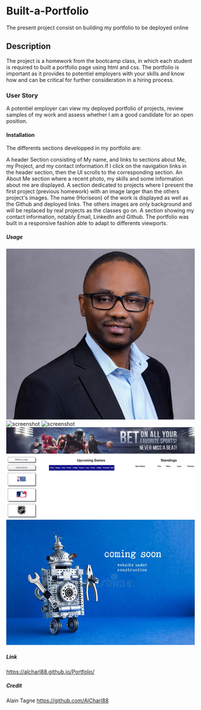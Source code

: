 # Built-a-Portfolio
The present project consist on building my portfolio to be deployed online

## Description
The project is a homework from the bootcamp class, in which each student is required to built a portfolio page using html and css. The portfolio is important as it provides to potentiel employers  with your skills and know how and can be critical for further consideration in a hiring process.

### User Story

A potentiel employer can view my deployed portfolio of projects, review samples of my work and assess whether I am a good candidate for an open position.

#### Installation

 The differents sections developped in my portfolio are:

A header Section consisting of My name, and links to sections about Me, my Project, and my contact information.If I click on the navigation links in the header section, then the UI scrolls to the corresponding section.
An About Me section where a recent photo, my skills and some information about me are displayed. 
A section dedicated to projects where I present the first project (previous homework) with an image larger than the others project's images. The name (Horiseon) of the work is displayed as well as the Github and deployed links. The others images are only background and will be replaced by real projects as the classes go on. 
A section showing my contact information, notably Email, LinkedIn and Github.
The portfolio was built in a responsive fashion able to adapt to differents viewports.

##### Usage

![screenshot](assets/images/alain_picture_portfolio.jpg)
![screenshot](assets/images/background1.jpg)
![screenshot](assets/images/background2.jpg)
![screenshot](assets/images/homepage.jpg)
![screenshot](assets/images/webpage.jpg)

##### Link
https://alcharl88.github.io/Portfolio/

##### Credit
Alain Tagne
https://github.com/AlCharl88